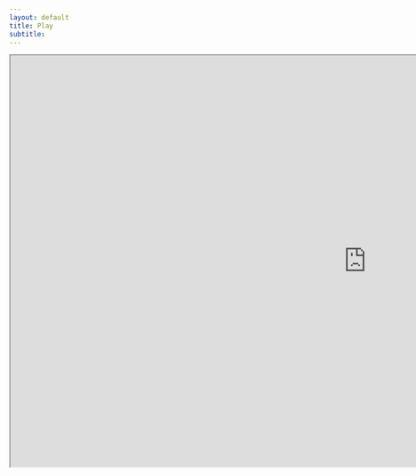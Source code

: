 ```yaml
---
layout: default
title: Play
subtitle:
---
```

<html class="test">

<iframe class="test" src="https://itch.io/embed-upload/2120860?color=333333" style="overflow-y: hidden" width="1280" height="740"><a href="https://purenukage.itch.io/smart-contract-builder">Play Smart Contract Builder on itch.io</a></iframe>

</html>